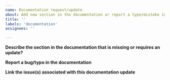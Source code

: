 ```yaml
---
name: Documentation request/update
about: Add new section in the documentation or report a type/mistake in the documentation
title: ''
labels: 'documentation'
assignees: ''

---
```



**Describe the section in the documentation that is missing or requires an update?**

**Report a bug/typo in the documentation**

**Link the issue(s) associated with this documentation update**

